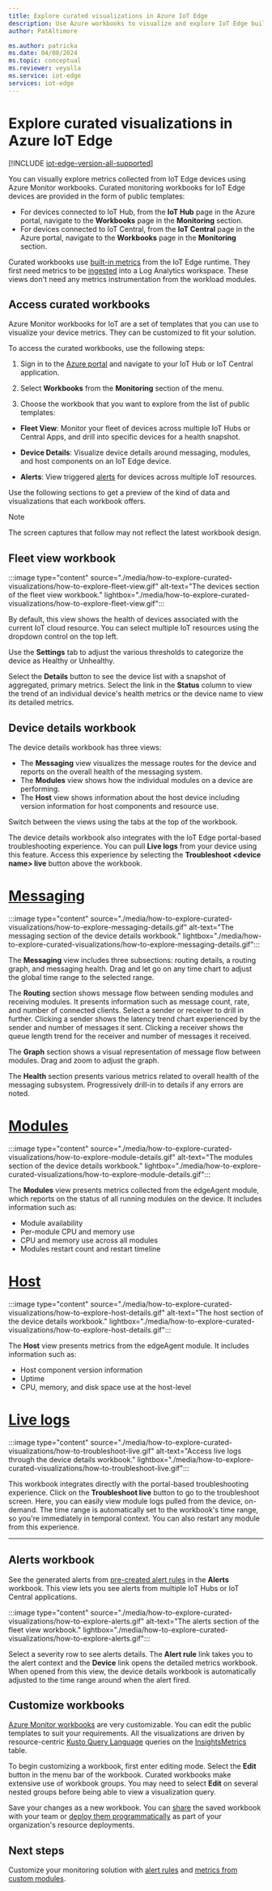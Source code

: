 ```yaml
---
title: Explore curated visualizations in Azure IoT Edge
description: Use Azure workbooks to visualize and explore IoT Edge built-in metrics
author: PatAltimore

ms.author: patricka
ms.date: 04/08/2024
ms.topic: conceptual
ms.reviewer: veyalla
ms.service: iot-edge 
services: iot-edge
---
```


# Explore curated visualizations in Azure IoT Edge

[!INCLUDE [iot-edge-version-all-supported](includes/iot-edge-version-all-supported.md)]

You can visually explore metrics collected from IoT Edge devices using Azure Monitor workbooks. Curated monitoring workbooks for IoT Edge devices are provided in the form of public templates:

* For devices connected to IoT Hub, from the **IoT Hub** page in the Azure portal, navigate to the **Workbooks** page in the **Monitoring** section.
* For devices connected to IoT Central, from the **IoT Central** page in the Azure portal, navigate to the **Workbooks** page in the **Monitoring** section.

Curated workbooks use [built-in metrics](how-to-access-built-in-metrics.md) from the IoT Edge runtime. They first need metrics to be [ingested](how-to-collect-and-transport-metrics.md) into a Log Analytics workspace. These views don't need any metrics instrumentation from the workload modules.

## Access curated workbooks

Azure Monitor workbooks for IoT are a set of templates that you can use to visualize your device metrics. They can be customized to fit your solution.

To access the curated workbooks, use the following steps:

1. Sign in to the [Azure portal](https://portal.azure.com) and navigate to your IoT Hub or IoT Central application.

1. Select **Workbooks** from the **Monitoring** section of the menu.

1. Choose the workbook that you want to explore from the list of public templates:

  * **Fleet View**: Monitor your fleet of devices across multiple IoT Hubs or Central Apps, and drill into specific devices for a health snapshot.

  * **Device Details**: Visualize device details around messaging, modules, and host components on an IoT Edge device.

  * **Alerts**: View triggered [alerts](how-to-create-alerts.md) for devices across multiple IoT resources.

Use the following sections to get a preview of the kind of data and visualizations that each workbook offers.

>[!NOTE]
> The screen captures that follow may not reflect the latest workbook design.

## Fleet view workbook

:::image type="content" source="./media/how-to-explore-curated-visualizations/how-to-explore-fleet-view.gif" alt-text="The devices section of the fleet view workbook." lightbox="./media/how-to-explore-curated-visualizations/how-to-explore-fleet-view.gif":::

By default, this view shows the health of devices associated with the current IoT cloud resource. You can select multiple IoT resources using the dropdown control on the top left. 

Use the **Settings** tab to adjust the various thresholds to categorize the device as Healthy or Unhealthy.

Select the **Details** button to see the device list with a snapshot of aggregated, primary metrics. Select the link in the **Status** column to view the trend of an individual device's health metrics or the device name to view its detailed metrics.

## Device details workbook

The device details workbook has three views:

* The **Messaging** view visualizes the message routes for the device and reports on the overall health of the messaging system.
* The **Modules** view shows how the individual modules on a device are performing.
* The **Host** view shows information about the host device including version information for host components and resource use.

Switch between the views using the tabs at the top of the workbook.

The device details workbook also integrates with the IoT Edge portal-based troubleshooting experience. You can pull **Live logs** from your device using this feature. Access this experience by selecting the **Troubleshoot \<device name> live** button above the workbook.

# [Messaging](#tab/messaging)

:::image type="content" source="./media/how-to-explore-curated-visualizations/how-to-explore-messaging-details.gif" alt-text="The messaging section of the device details workbook." lightbox="./media/how-to-explore-curated-visualizations/how-to-explore-messaging-details.gif":::

The **Messaging** view includes three subsections: routing details, a routing graph, and messaging health. Drag and let go on any time chart to adjust the global time range to the selected range.

The **Routing** section shows message flow between sending modules and receiving modules. It presents information such as message count, rate, and number of connected clients. Select a sender or receiver to drill in further. Clicking a sender shows the latency trend chart experienced by the sender and number of messages it sent. Clicking a receiver shows the queue length trend for the receiver and number of messages it received.

The **Graph** section shows a visual representation of message flow between modules. Drag and zoom to adjust the graph.

The **Health** section presents various metrics related to overall health of the messaging subsystem. Progressively drill-in to details if any errors are noted.

# [Modules](#tab/modules)

:::image type="content" source="./media/how-to-explore-curated-visualizations/how-to-explore-module-details.gif" alt-text="The modules section of the device details workbook." lightbox="./media/how-to-explore-curated-visualizations/how-to-explore-module-details.gif":::

The **Modules** view presents metrics collected from the edgeAgent module, which reports on the status of all running modules on the device. It includes information such as:

* Module availability
* Per-module CPU and memory use
* CPU and memory use across all modules
* Modules restart count and restart timeline

# [Host](#tab/host)

:::image type="content" source="./media/how-to-explore-curated-visualizations/how-to-explore-host-details.gif" alt-text="The host section of the device details workbook." lightbox="./media/how-to-explore-curated-visualizations/how-to-explore-host-details.gif":::

The **Host** view presents metrics from the edgeAgent module. It includes information such as:

* Host component version information
* Uptime
* CPU, memory, and disk space use at the host-level

# [Live logs](#tab/livelogs)

:::image type="content" source="./media/how-to-explore-curated-visualizations/how-to-troubleshoot-live.gif" alt-text="Access live logs through the device details workbook." lightbox="./media/how-to-explore-curated-visualizations/how-to-troubleshoot-live.gif":::

This workbook integrates directly with the portal-based troubleshooting experience. Click on the **Troubleshoot live** button to go to the troubleshoot screen. Here, you can easily view module logs pulled from the device, on-demand. The time range is automatically set to the workbook's time range, so you're immediately in temporal context. You can also restart any module from this experience.

---

## Alerts workbook

See the generated alerts from [pre-created alert rules](how-to-create-alerts.md) in the **Alerts** workbook. This view lets you see alerts from multiple IoT Hubs or IoT Central applications.

:::image type="content" source="./media/how-to-explore-curated-visualizations/how-to-explore-alerts.gif" alt-text="The alerts section of the fleet view workbook." lightbox="./media/how-to-explore-curated-visualizations/how-to-explore-alerts.gif":::

Select a severity row to see alerts details. The **Alert rule** link takes you to the alert context and the **Device** link opens the detailed metrics workbook. When opened from this view, the device details workbook is automatically adjusted to the time range around when the alert fired.

## Customize workbooks

[Azure Monitor workbooks](../azure-monitor/visualize/workbooks-overview.md) are very customizable. You can edit the public templates to suit your requirements. All the visualizations are driven by resource-centric [Kusto Query Language](/azure/data-explorer/kusto/query/) queries on the [InsightsMetrics](/azure/azure-monitor/reference/tables/insightsmetrics) table. 

To begin customizing a workbook, first enter editing mode. Select the **Edit** button in the menu bar of the workbook. Curated workbooks make extensive use of workbook groups. You may need to select **Edit** on several nested groups before being able to view a visualization query.

Save your changes as a new workbook. You can [share](../azure-monitor/visualize/workbooks-overview.md#access-control) the saved workbook with your team or [deploy them programmatically](../azure-monitor/visualize/workbooks-automate.md) as part of your organization's resource deployments.


## Next steps

Customize your monitoring solution with [alert rules](how-to-create-alerts.md) and [metrics from custom modules](how-to-add-custom-metrics.md).
